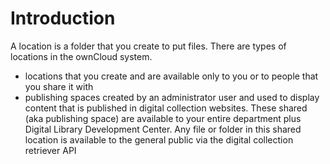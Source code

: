 
# Introduction

A location is a folder that you create to put files. There are types of locations in the ownCloud system.

- locations that you create and are available only to you or to people that you share it with
- publishing spaces created by an administrator user and used to display content that is published in digital collection websites. These shared (aka publishing space) are available to your entire department plus Digital Library Development Center. Any file or folder in this shared location is available to the general public via the digital collection retriever API

